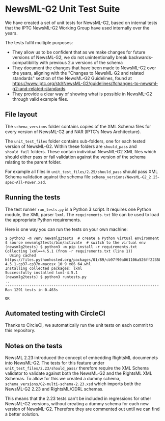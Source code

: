 # NewsML-G2 Unit Test Suite

We have created a set of unit tests for NewsML-G2, based on internal tests that the IPTC NewsML-G2 Working Group have used internally over the years.

The tests fulfil multiple purposes:

 *  They allow us to be confident that as we make changes for future versions of
    NewsML-G2, we do not unintentionally break backwards-compatibility with
    previous 2.x versions of the schema
 *  They document the changes that have been made to NewsML-G2 over the years,
    aligning with the "Changes to NewsML-G2 and related standards" section of
    the NewsML-G2 Guidelines, found at
    https://www.iptc.org/std/NewsML-G2/guidelines/#changes-to-newsml-g2-and-related-standards
 *  They provide a clear way of showing what is possible in NewsML-G2 through
    valid example files.

## File layout

The `schema_versions` folder contains copies of the XML Schema files for every
version of NewsML-G2 and NAR (IPTC's News Architecture).

The `unit_test_files` folder contains sub-folders, one for each tested version
of NewsML-G2. Within these folders are `should_pass` and `should_fail` folders.
These contain individual NewsML-G2 XML files which should either pass or fail
validation against the version of the schema relating to the parent folder.

For example all files in `unit_test_files/2.25/should_pass` should pass XML
Schema validation against the schema file
`schema_versions/NewsML-G2_2.25-spec-All-Power.xsd`.

## Running the tests

The test runner `run_tests.py` is a Python 3 script. It requires one
Python module, the XML parser `lxml`. The `requirements.txt` file
can be used to load the appropriate Python requirements.

Here is one way you can run the tests on your own machine:

    $ python3 -m venv newsmlg2tests  # create a Python virtual environment
    $ source newsmlg2tests/bin/activate  # switch to the virtual env
    (newsmlg2tests) $ python3 -m pip install -r requirements.txt 
    Collecting lxml==4.5.1 (from -r requirements.txt (line 1))
      Using cached https://files.pythonhosted.org/packages/01/89/cb97f90a061106a526ff22358f186bad6d0505d0e02559aeabdd2f906f8e/lxml-4.5.1-cp37-cp37m-macosx_10_9_x86_64.whl
    Installing collected packages: lxml
    Successfully installed lxml-4.5.1
    (newsmlg2tests) $ python3 runtests.py 
    ..
    ----------------------------------------------------------------------
    Ran 1291 tests in 0.463s

    OK

## Automated testing with CircleCI

Thanks to CircleCI, we automatically run the unit tests on each commit
to this repository.

## Notes on the tests

NewsML 2.23 introduced the concept of embedding RightsML documenets into
NewsML-G2. The tests for this feature under
`unit_test_files/2.23/should_pass/` therefore require the XML Schema validator
to validate against both the NewsML-G2 and the RightsML XML Schemas. To allow
for this we created a dummy schema, `schema_versions/G2-multi-schema-2.23.xsd`
which imports both the NewsML-G2 2.23 and RightsML/ODRL schemas.

This means that the 2.23 tests can't be included in regressions for other
NewsML-G2 versions, without creating a dummy schema for each new version of
NewsML-G2. Therefore they are commented out until we can find a better solution.
